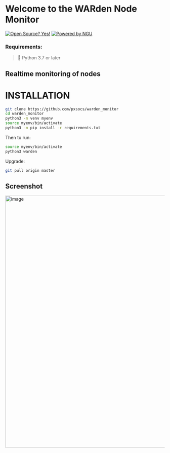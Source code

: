 # Welcome to the WARden Node Monitor

[![Open Source? Yes!](https://badgen.net/badge/Open%20Source%20%3F/Yes%21/blue?icon=github)](https://GitHub.com/pxsocs/warden_monitor/releases/)
[![Powered by NGU](https://img.shields.io/badge/Powered%20by-NGU%20Technology-orange.svg)](https://bitcoin.org)

### Requirements:

> 🐍 Python 3.7 or later

## Realtime monitoring of nodes

# INSTALLATION

```bash
git clone https://github.com/pxsocs/warden_monitor
cd warden_monitor
python3 -m venv myenv
source myenv/bin/activate
python3 -m pip install -r requirements.txt
```

Then to run:

```bash
source myenv/bin/activate
python3 warden
```

Upgrade:

```bash
git pull origin master
```

## Screenshot

<img width="796" alt="image" src="https://user-images.githubusercontent.com/40473443/174898333-0b7dd571-fd5d-412f-a02d-fe013eb27b54.png">


